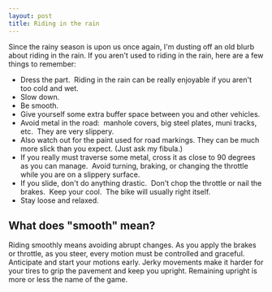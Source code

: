 ```yaml
---
layout: post
title: Riding in the rain
---
```


Since the rainy season is upon us once again, I'm dusting off an old blurb about riding in the rain.  If you aren't used to riding in the rain, here are a few things to remember:

* Dress the part.  Riding in the rain can be really enjoyable if you aren't too cold and wet.
* Slow down.
* Be smooth.
* Give yourself some extra buffer space between you and other vehicles.
* Avoid metal in the road:  manhole covers, big steel plates, muni tracks, etc.  They are very slippery.
* Also watch out for the paint used for road markings.  They can be much more slick than you expect.  (Just ask my fibula.)
* If you really must traverse some metal, cross it as close to 90 degrees as you can manage.  Avoid turning, braking, or changing the throttle while you are on a slippery surface.
* If you slide, don't do anything drastic.  Don't chop the throttle or nail the brakes.  Keep your cool.  The bike will usually right itself.
* Stay loose and relaxed.

## What does "smooth" mean?

Riding smoothly means avoiding abrupt changes.  As you apply the brakes or throttle, as you steer, every motion must be controlled and graceful.  Anticipate and start your motions early.  Jerky movements make it harder for your tires to grip the pavement and keep you upright.  Remaining upright is more or less the name of the game.

